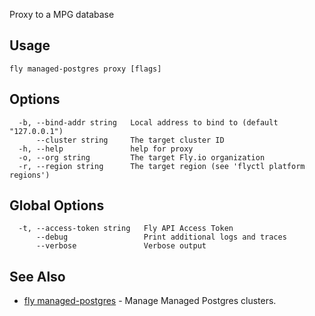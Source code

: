 Proxy to a MPG database

## Usage
~~~
fly managed-postgres proxy [flags]
~~~

## Options

~~~
  -b, --bind-addr string   Local address to bind to (default "127.0.0.1")
      --cluster string     The target cluster ID
  -h, --help               help for proxy
  -o, --org string         The target Fly.io organization
  -r, --region string      The target region (see 'flyctl platform regions')
~~~

## Global Options

~~~
  -t, --access-token string   Fly API Access Token
      --debug                 Print additional logs and traces
      --verbose               Verbose output
~~~

## See Also

* [fly managed-postgres](/docs/flyctl/managed-postgres/)	 - Manage Managed Postgres clusters.

